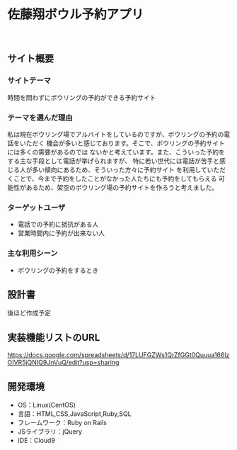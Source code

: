 # 佐藤翔ボウル予約アプリ
​
## サイト概要
### サイトテーマ
時間を問わずにボウリングの予約ができる予約サイト
​
### テーマを選んだ理由
私は現在ボウリング場でアルバイトをしているのですが、ボウリングの予約の電話をいただく
機会が多いと感じております。そこで、ボウリングの予約サイトには多くの需要があるのでは
ないかと考えています。また、こういった予約をする主な手段として電話が挙げられますが、
特に若い世代には電話が苦手と感じる人が多い傾向にあるため、そういった方々に予約サイト
を利用していただくことで、今まで予約をしたことがなかった人たちにも予約をしてもらえる
可能性があるため、架空のボウリング場の予約サイトを作ろうと考えました。
​
### ターゲットユーザ
- 電話での予約に抵抗がある人
- 営業時間内に予約が出来ない人
​
### 主な利用シーン
- ボウリングの予約をするとき
​
## 設計書
後ほど作成予定

## 実装機能リストのURL
https://docs.google.com/spreadsheets/d/17LUFGZWs1QrZfGGt0Quuua166lzOIVR5jQNIQ9JnVuQ/edit?usp=sharing
​
## 開発環境
- OS：Linux(CentOS)
- 言語：HTML,CSS,JavaScript,Ruby,SQL
- フレームワーク：Ruby on Rails
- JSライブラリ：jQuery
- IDE：Cloud9




​



